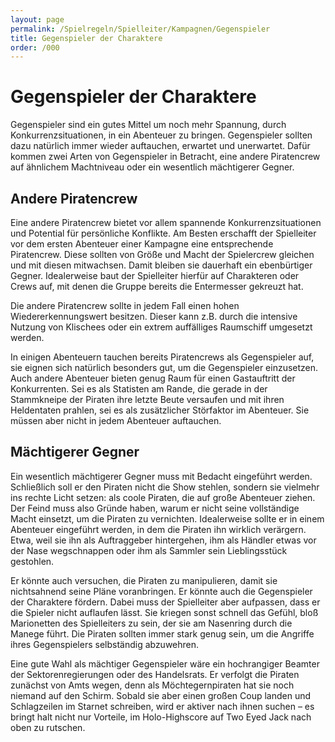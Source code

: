 ```yaml
---
layout: page
permalink: /Spielregeln/Spielleiter/Kampagnen/Gegenspieler
title: Gegenspieler der Charaktere
order: /000
---
```


# Gegenspieler der Charaktere

Gegenspieler sind ein gutes Mittel um noch mehr Spannung, durch Konkurrenzsituationen, in ein Abenteuer zu bringen. Gegenspieler sollten dazu natürlich immer wieder auftauchen, erwartet und unerwartet. Dafür kommen zwei Arten von Gegenspieler in Betracht, eine andere Piratencrew auf ähnlichem Machtniveau oder ein wesentlich mächtigerer Gegner.

## Andere Piratencrew

Eine andere Piratencrew bietet vor allem spannende Konkurrenzsituationen und Potential für persönliche Konflikte. Am Besten erschafft der Spielleiter vor dem ersten Abenteuer einer Kampagne eine entsprechende Piratencrew. Diese sollten von Größe und Macht der Spielercrew gleichen und mit diesen mitwachsen. Damit bleiben sie dauerhaft ein ebenbürtiger Gegner. Idealerweise baut der Spielleiter hierfür auf Charakteren oder Crews auf, mit denen die Gruppe bereits die Entermesser gekreuzt hat.

Die andere Piratencrew sollte in jedem Fall einen hohen Wiedererkennungswert besitzen. Dieser kann z.B. durch die intensive Nutzung von Klischees oder ein extrem auffälliges Raumschiff umgesetzt werden.

In einigen Abenteuern tauchen bereits Piratencrews als Gegenspieler auf, sie eignen sich natürlich besonders gut, um die Gegenspieler einzusetzen. Auch andere Abenteuer bieten genug Raum für einen Gastauftritt der Konkurrenten. Sei es als Statisten am Rande, die gerade in der Stammkneipe der Piraten ihre letzte Beute versaufen und mit ihren Heldentaten prahlen, sei es als zusätzlicher Störfaktor im Abenteuer. Sie müssen aber nicht in jedem Abenteuer auftauchen.

## Mächtigerer Gegner

Ein wesentlich mächtigerer Gegner muss mit Bedacht eingeführt werden. Schließlich soll er den Piraten nicht die Show stehlen, sondern sie vielmehr ins rechte Licht setzen: als coole Piraten, die auf große Abenteuer ziehen. Der Feind muss also Gründe haben, warum er nicht seine vollständige Macht einsetzt, um die Piraten zu vernichten. Idealerweise sollte er in einem Abenteuer eingeführt werden, in dem die Piraten ihn wirklich verärgern. Etwa, weil sie ihn als Auftraggeber hintergehen, ihm als Händler etwas vor der Nase wegschnappen oder ihm als Sammler sein Lieblingsstück gestohlen.

Er könnte auch versuchen, die Piraten zu manipulieren, damit sie nichtsahnend seine Pläne voranbringen. Er könnte auch die Gegenspieler der Charaktere fördern. Dabei muss der Spielleiter aber aufpassen, dass er die Spieler nicht auflaufen lässt. Sie kriegen sonst schnell das Gefühl, bloß Marionetten des Spielleiters zu sein, der sie am Nasenring durch die Manege führt. Die Piraten sollten immer stark genug sein, um die Angriffe ihres Gegenspielers selbständig abzuwehren.

Eine gute Wahl als mächtiger Gegenspieler wäre ein hochrangiger Beamter der Sektorenregierungen oder des Handelsrats. Er verfolgt die Piraten zunächst von Amts wegen, denn als Möchtegernpiraten hat sie noch niemand auf den Schirm. Sobald sie aber einen großen Coup landen und Schlagzeilen im Starnet schreiben, wird er aktiver nach ihnen suchen – es bringt halt nicht nur Vorteile, im Holo-Highscore auf Two Eyed Jack nach oben zu rutschen.
